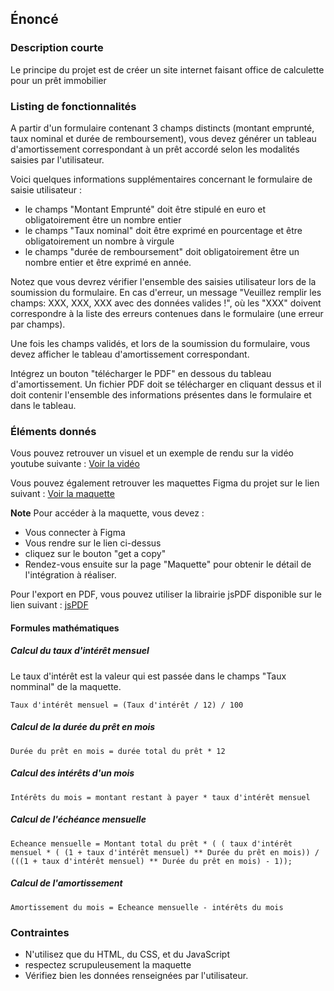 ## Énoncé

### Description courte

Le principe du projet est de créer un site internet faisant office de calculette pour un prêt immobilier

### Listing de fonctionnalités

A partir d'un formulaire contenant 3 champs distincts (montant emprunté, taux nominal et durée de remboursement), vous devez générer un tableau d'amortissement correspondant à un prêt accordé selon les modalités saisies par l'utilisateur.

Voici quelques informations supplémentaires concernant le formulaire de saisie utilisateur : 

- le champs "Montant Emprunté" doit être stipulé en euro et obligatoirement être un nombre entier
- le champs "Taux nominal" doit être exprimé en pourcentage et être obligatoirement un nombre à virgule
- le champs "durée de remboursement" doit obligatoirement être un nombre entier et être exprimé en année.

Notez que vous devrez vérifier l'ensemble des saisies utilisateur lors de la soumission du formulaire. En cas d'erreur, un message "Veuillez remplir les champs: XXX, XXX, XXX avec des données valides !", où les "XXX" doivent correspondre à la liste des erreurs contenues dans le formulaire (une erreur par champs).

Une fois les champs validés, et lors de la soumission du formulaire, vous devez afficher le tableau d'amortissement correspondant.

Intégrez un bouton "télécharger le PDF" en dessous du tableau d'amortissement. Un fichier PDF doit se télécharger en cliquant dessus et il doit contenir l'ensemble des informations présentes dans le formulaire et dans le tableau.

### Éléments donnés

Vous pouvez retrouver un visuel et un exemple de rendu sur la vidéo youtube suivante : <a href="https://www.youtube.com/watch?v=jdkSxWxZiFk" target="_blank" title="Vidéo de rendu du projet de calculette de prêt immobilier en Javascript sur Microlead">Voir la vidéo</a>

Vous pouvez également retrouver les maquettes Figma du projet sur le lien suivant : <a href="https://www.figma.com/file/SlO9YozC45uw1VBITDZo4q/Modelling_calculatrice_pret?type=design&node-id=0%3A1&mode=design&t=50BGSIIqqgz9f0yv-1" target="_blank" title="Maquette figma du projet de calculette de prêt immobilier en JavaScript sur Microlead">Voir la maquette</a>

**Note** Pour accéder à la maquette, vous devez :

- Vous connecter à Figma
- Vous rendre sur le lien ci-dessus
- cliquez sur le bouton "get a copy"
- Rendez-vous ensuite sur la page "Maquette" pour obtenir le détail de l'intégration à réaliser.

Pour l'export en PDF, vous pouvez utiliser la librairie jsPDF disponible sur le lien suivant : <a href="https://github.com/parallax/jsPDF" target="_blank" rel="nofollow" title="jsPDF">jsPDF</a>

#### Formules mathématiques

##### Calcul du taux d'intérêt mensuel

Le taux d'intérêt est la valeur qui est passée dans le champs "Taux nomminal" de la maquette.

```
Taux d'intérêt mensuel = (Taux d'intérêt / 12) / 100
```

##### Calcul de la durée du prêt en mois

```
Durée du prêt en mois = durée total du prêt * 12
```

##### Calcul des intérêts d'un mois

```
Intérêts du mois = montant restant à payer * taux d'intérêt mensuel
```

##### Calcul de l'échéance mensuelle

```
Echeance mensuelle = Montant total du prêt * ( ( taux d'intérêt mensuel * ( (1 + taux d'intérêt mensuel) ** Durée du prêt en mois)) / (((1 + taux d'intérêt mensuel) ** Durée du prêt en mois) - 1));
```

##### Calcul de l'amortissement

```
Amortissement du mois = Echeance mensuelle - intérêts du mois
```

### Contraintes

- N'utilisez que du HTML, du CSS, et du JavaScript
- respectez scrupuleusement la maquette
- Vérifiez bien les données renseignées par l'utilisateur.